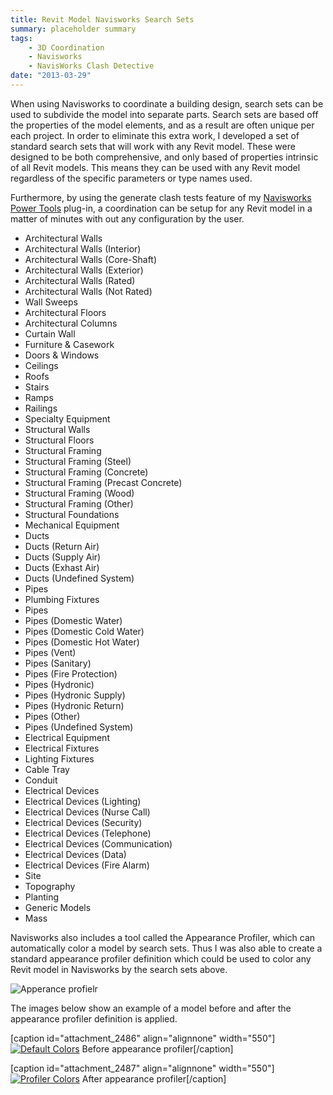 ```yaml
---
title: Revit Model Navisworks Search Sets
summary: placeholder summary
tags:
    - 3D Coordination
    - Navisworks
    - NavisWorks Clash Detective
date: "2013-03-29"
---
```


When using Navisworks to coordinate a building design, search sets can be used to subdivide the model into separate parts. Search sets are based off the properties of the model elements, and as a result are often unique per each project. In order to eliminate this extra work, I developed a set of standard search sets that will work with any Revit model. These were designed to be both comprehensive, and only based of properties intrinsic of all Revit models. This means they can be used with any Revit model regardless of the specific parameters or type names used.

Furthermore, by using the generate clash tests feature of my [Navisworks Power Tools](http://www.ericanastas.com/navisworks-power-tools/) plug-in, a coordination can be setup for any Revit model in a matter of minutes with out any configuration by the user.

- Architectural Walls
- Architectural Walls (Interior)
- Architectural Walls (Core-Shaft)
- Architectural Walls (Exterior)
- Architectural Walls (Rated)
- Architectural Walls (Not Rated)
- Wall Sweeps
- Architectural Floors
- Architectural Columns
- Curtain Wall
- Furniture & Casework
- Doors & Windows
- Ceilings
- Roofs
- Stairs
- Ramps
- Railings
- Specialty Equipment
- Structural Walls
- Structural Floors
- Structural Framing
- Structural Framing (Steel)
- Structural Framing (Concrete)
- Structural Framing (Precast Concrete)
- Structural Framing (Wood)
- Structural Framing (Other)
- Structural Foundations
- Mechanical Equipment
- Ducts
- Ducts (Return Air)
- Ducts (Supply Air)
- Ducts (Exhast Air)
- Ducts (Undefined System)
- Pipes
- Plumbing Fixtures
- Pipes
- Pipes (Domestic Water)
- Pipes (Domestic Cold Water)
- Pipes (Domestic Hot Water)
- Pipes (Vent)
- Pipes (Sanitary)
- Pipes (Fire Protection)
- Pipes (Hydronic)
- Pipes (Hydronic Supply)
- Pipes (Hydronic Return)
- Pipes (Other)
- Pipes (Undefined System)
- Electrical Equipment
- Electrical Fixtures
- Lighting Fixtures
- Cable Tray
- Conduit
- Electrical Devices
- Electrical Devices (Lighting)
- Electrical Devices (Nurse Call)
- Electrical Devices (Security)
- Electrical Devices (Telephone)
- Electrical Devices (Communication)
- Electrical Devices (Data)
- Electrical Devices (Fire Alarm)
- Site
- Topography
- Planting
- Generic Models
- Mass

Navisworks also includes a tool called the Appearance Profiler, which can automatically color a model by search sets. Thus I was also able to create a standard appearance profiler definition which could be used to color any Revit model in Navisworks by the search sets above.

![Apperance profielr](Apperance-profielr.png)

The images below show an example of a model before and after the appearance profiler definition is applied.

\[caption id="attachment_2486" align="alignnone" width="550"\][![Default Colors](Default-Colors.png)](http://www.ericanastas.com/wp-content/uploads/2013/06/Default-Colors.png) Before appearance profiler\[/caption\]

\[caption id="attachment_2487" align="alignnone" width="550"\][![Profiler Colors](Profiler-Colors.png)](http://www.ericanastas.com/wp-content/uploads/2013/06/Profiler-Colors.png) After appearance profiler\[/caption\]
